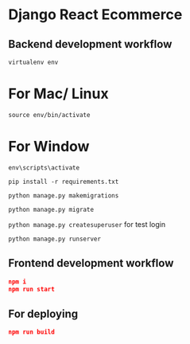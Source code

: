 # Django React Ecommerce

## Backend development workflow

`virtualenv env`

# For Mac/ Linux

`source env/bin/activate`

# For Window

`env\scripts\activate`

`pip install -r requirements.txt`

`python manage.py makemigrations`

`python manage.py migrate`

`python manage.py createsuperuser` for test login

`python manage.py runserver`

## Frontend development workflow

```json
npm i
npm run start
```

## For deploying

```json
npm run build
```
